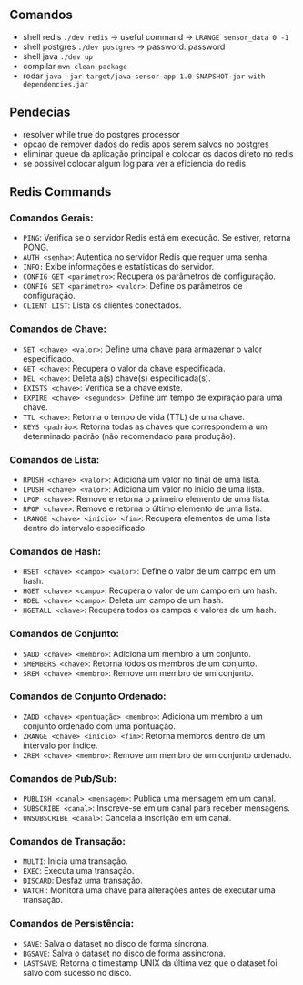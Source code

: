 ## Comandos

- shell redis ```./dev redis``` -> useful command -> ```LRANGE sensor_data 0 -1```
- shell postgres ```./dev postgres``` -> password: password
- shell java ```./dev up```
- compilar ```mvn clean package```
- rodar ```java -jar target/java-sensor-app-1.0-SNAPSHOT-jar-with-dependencies.jar```



## Pendecias

- resolver while true do postgres processor
- opcao de remover dados do redis apos serem salvos no postgres
- eliminar queue da aplicação principal e colocar os dados direto no redis
- se possivel colocar algum log para ver a eficiencia do redis

## Redis Commands

### Comandos Gerais:

- ```PING```: Verifica se o servidor Redis está em execução. Se estiver, retorna PONG.
- ```AUTH <senha>```: Autentica no servidor Redis que requer uma senha.
- ```INFO:``` Exibe informações e estatísticas do servidor.
- ``CONFIG GET <parâmetro>``: Recupera os parâmetros de configuração.
- ``CONFIG SET <parâmetro> <valor>``: Define os parâmetros de configuração.
- ``CLIENT LIST``: Lista os clientes conectados.

### Comandos de Chave:

- ``SET <chave> <valor>``: Define uma chave para armazenar o valor especificado.
- ``GET <chave>``: Recupera o valor da chave especificada.
- ``DEL <chave>``: Deleta a(s) chave(s) especificada(s).
- ``EXISTS <chave>``: Verifica se a chave existe.
- ``EXPIRE <chave> <segundos>``: Define um tempo de expiração para uma chave.
- ``TTL <chave>``: Retorna o tempo de vida (TTL) de uma chave.
- ``KEYS <padrão>``: Retorna todas as chaves que correspondem a um determinado padrão (não recomendado para produção).

### Comandos de Lista:

- ``RPUSH <chave> <valor>``: Adiciona um valor no final de uma lista.
- ``LPUSH <chave> <valor>``: Adiciona um valor no início de uma lista.
- ``LPOP <chave>``: Remove e retorna o primeiro elemento de uma lista.
- ``RPOP <chave>``: Remove e retorna o último elemento de uma lista.
- ``LRANGE <chave> <início> <fim>``: Recupera elementos de uma lista dentro do intervalo especificado.

### Comandos de Hash:

- ``HSET <chave> <campo> <valor>``: Define o valor de um campo em um hash.
- ``HGET <chave> <campo>``: Recupera o valor de um campo em um hash.
- ``HDEL <chave> <campo>``: Deleta um campo de um hash.
- ``HGETALL <chave>``: Recupera todos os campos e valores de um hash.

### Comandos de Conjunto:

- ``SADD <chave> <membro>``: Adiciona um membro a um conjunto.
- ``SMEMBERS <chave>``: Retorna todos os membros de um conjunto.
- ``SREM <chave> <membro>``: Remove um membro de um conjunto.

### Comandos de Conjunto Ordenado:

 - ```ZADD <chave> <pontuação> <membro>```: Adiciona um membro a um conjunto ordenado com uma pontuação.
 - ``ZRANGE <chave> <início> <fim>``: Retorna membros dentro de um intervalo por índice.
 - ``ZREM <chave> <membro>``: Remove um membro de um conjunto ordenado.

### Comandos de Pub/Sub:

- ``PUBLISH <canal> <mensagem>``: Publica uma mensagem em um canal.
- ``SUBSCRIBE <canal>``: Inscreve-se em um canal para receber mensagens.
- ``UNSUBSCRIBE <canal>``: Cancela a inscrição em um canal.

### Comandos de Transação:

- ``MULTI``: Inicia uma transação.
- ``EXEC``: Executa uma transação.
- ``DISCARD``: Desfaz uma transação.
- ``WATCH`` <chave>: Monitora uma chave para alterações antes de executar uma transação.

### Comandos de Persistência:

- ``SAVE``: Salva o dataset no disco de forma síncrona.
- ``BGSAVE``: Salva o dataset no disco de forma assíncrona.
- ``LASTSAVE``: Retorna o timestamp UNIX da última vez que o dataset foi salvo com sucesso no disco.